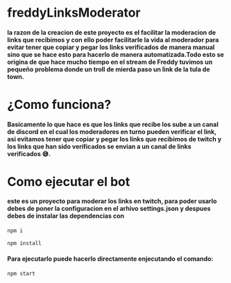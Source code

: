 <h1>
freddyLinksModerator
</h1>
<h4>
la razon de la creacion de este proyecto es el facilitar la moderacion de links que recibimos y con ello poder facilitarle la vida al moderador para evitar tener que copiar y pegar los links verificados de manera manual sino que se hace esto para hacerlo de manera automatizada.Todo esto se origina de que hace mucho tiempo en el stream de Freddy tuvimos un pequeño problema donde un troll de mierda paso un link de la tula de town.
  </h4>
<h1>
¿Como funciona?
</h1>
<h4>Basicamente lo que hace es que los links que recibe los sube a un canal de discord en el cual los moderadores en turno pueden verificar el link, 
asi evitamos tener que copiar y pegar los links que recibimos de twitch y los links que han sido verificados se envian a un canal de links verificados 😅.
  </h4>


<h1>
Como ejecutar el bot
</h1>
<h4>
este es un proyecto para moderar los links en twitch, para poder usarlo debes de poner la configuracion en el arhivo settings.json
y despues debes de instalar las dependencias con 
</h4>

```bash
npm i 
```
```bash
npm install
```

<h4>
Para ejecutarlo puede hacerlo directamente enjecutando el comando:
  </h4>
  
```bash
npm start
```
